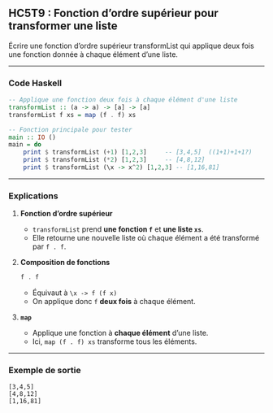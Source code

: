 ## HC5T9 : Fonction d’ordre supérieur pour transformer une liste

Écrire une fonction d’ordre supérieur transformList qui applique deux fois une fonction donnée à chaque élément d’une liste.

---

### Code Haskell

```haskell
-- Applique une fonction deux fois à chaque élément d'une liste
transformList :: (a -> a) -> [a] -> [a]
transformList f xs = map (f . f) xs

-- Fonction principale pour tester
main :: IO ()
main = do
    print $ transformList (+1) [1,2,3]     -- [3,4,5]  ((1+1)+1+1?)
    print $ transformList (*2) [1,2,3]     -- [4,8,12]
    print $ transformList (\x -> x^2) [1,2,3] -- [1,16,81]
```

---

### Explications

1. **Fonction d’ordre supérieur**

   * `transformList` prend **une fonction `f`** et **une liste `xs`**.
   * Elle retourne une nouvelle liste où chaque élément a été transformé par `f . f`.

2. **Composition de fonctions**

   ```haskell
   f . f
   ```

   * Équivaut à `\x -> f (f x)`
   * On applique donc `f` **deux fois** à chaque élément.

3. **`map`**

   * Applique une fonction à **chaque élément** d’une liste.
   * Ici, `map (f . f) xs` transforme tous les éléments.

---

### Exemple de sortie

```
[3,4,5]
[4,8,12]
[1,16,81]
```
